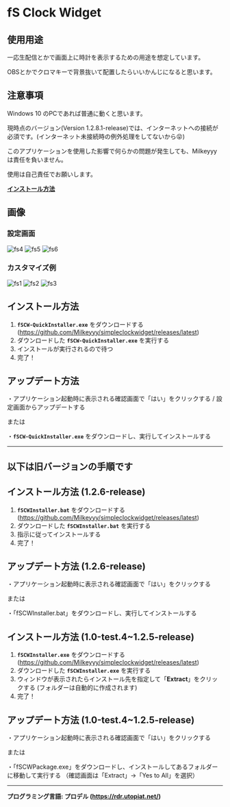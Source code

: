 # fS Clock Widget

## 使用用途
一応生配信とかで画面上に時計を表示するための用途を想定しています。

OBSとかでクロマキーで背景抜いて配置したらいいかんじになると思います。

## 注意事項
Windows 10 のPCであれば普通に動くと思います。

現時点のバージョン(Version 1.2.8.1-release)では、インターネットへの接続が必須です。(インターネット未接続時の例外処理をしてないから😝)

このアプリケーションを使用した影響で何らかの問題が発生しても、Milkeyyyは責任を負いません。

使用は自己責任でお願いします。

[**インストール方法**](https://github.com/Milkeyyy/simpleclockwidget#%E3%82%A4%E3%83%B3%E3%82%B9%E3%83%88%E3%83%BC%E3%83%AB%E6%96%B9%E6%B3%95)

## 画像

### 設定画面
![fs4](https://user-images.githubusercontent.com/59532514/107875988-9417b280-6f06-11eb-9108-2eb1b541ce78.png)
![fs5](https://user-images.githubusercontent.com/59532514/107875990-9417b280-6f06-11eb-8f09-5a47303293fe.png)
![fs6](https://user-images.githubusercontent.com/59532514/107875991-94b04900-6f06-11eb-8446-b321a1998ec4.png)

### カスタマイズ例
![fs1](https://user-images.githubusercontent.com/59532514/107875984-8feb9500-6f06-11eb-845b-3ef72ebe8bb6.png)
![fs2](https://user-images.githubusercontent.com/59532514/107875986-91b55880-6f06-11eb-8b83-c0f541e3f154.png)
![fs3](https://user-images.githubusercontent.com/59532514/107875987-924def00-6f06-11eb-8ebe-1575fdca2933.png)

## インストール方法
1. **`fSCW-QuickInstaller.exe`** をダウンロードする (https://github.com/Milkeyyy/simpleclockwidget/releases/latest)
2. ダウンロードした **`fSCW-QuickInstaller.exe`** を実行する
3. インストールが実行されるので待つ
4. 完了！

## アップデート方法
・アプリケーション起動時に表示される確認画面で「はい」をクリックする / 設定画面からアップデートする

または

・**`fSCW-QuickInstaller.exe`** をダウンロードし、実行してインストールする


---
## 以下は旧バージョンの手順です
## インストール方法 (1.2.6-release)
1. **`fSCWInstaller.bat`** をダウンロードする (https://github.com/Milkeyyy/simpleclockwidget/releases/latest)
2. ダウンロードした **`fSCWInstaller.bat`** を実行する
3. 指示に従ってインストールする
4. 完了！

## アップデート方法 (1.2.6-release)
・アプリケーション起動時に表示される確認画面で「はい」をクリックする

または

・「fSCWInstaller.bat」をダウンロードし、実行してインストールする


## インストール方法 (1.0-test.4~1.2.5-release)
1. **`fSCWInstaller.exe`** をダウンロードする (https://github.com/Milkeyyy/simpleclockwidget/releases/latest)
2. ダウンロードした **`fSCWInstaller.exe`** を実行する
3. ウィンドウが表示されたらインストール先を指定して「**Extract**」をクリックする (フォルダーは自動的に作成されます)
4. 完了！

## アップデート方法 (1.0-test.4~1.2.5-release)
・アプリケーション起動時に表示される確認画面で「はい」をクリックする

または

・「fSCWPackage.exe」をダウンロードし、インストールしてあるフォルダーに移動して実行する
（確認画面は「Extract」→「Yes to All」を選択）

---
**プログラミング言語: プロデル (https://rdr.utopiat.net/)**
